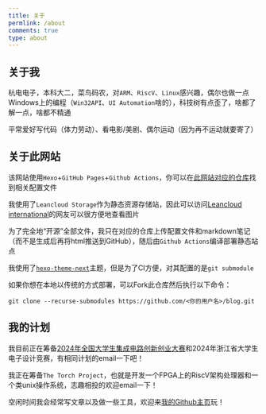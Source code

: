 ```yaml
---
title: 关于
permlink: /about
comments: true
type: about
---
```


## 关于我

杭电电子，本科大二，菜鸟码农，对`ARM`、`RiscV`、`Linux`感兴趣，偶尔也做一点Windows上的编程（`Win32API`、`UI Automation`啥的），科技树有点歪了，啥都了解一点，啥都不精通

平常爱好写代码（体力劳动）、看电影/美剧、偶尔运动（因为再不运动就要寄了）

## 关于此网站

该网站使用`Hexo`+`GitHub Pages`+`Github Actions`，你可以在[此网站对应的仓库](https://github.com/MadSchinkel/blog)找到相关配置文件

我使用了`Leancloud Storage`作为静态资源存储站，因此可以访问[Leancloud international](https://leancloud.app/)的网友可以很方便地查看图片

为了完全地“开源”全部文件，我只在对应的仓库上传配置文件和markdown笔记（而不是生成后再将html推送到GitHub），随后由`Github Actions`编译部署静态站点

我使用了[`hexo-theme-next`](https://github.com/next-theme/hexo-theme-next)主题，但是为了CI方便，对其配置的是`git submodule`

如果你想在本地以传统的方式部署，可以Fork此仓库然后执行以下命令：

```shell
git clone --recurse-submodules https://github.com/<你的用户名>/blog.git
```

## 我的计划

我目前正在筹备[2024年全国大学生集成电路创新创业大赛](http://univ.ciciec.com/nd.jsp?id=735&fromMid=1044)和2024年浙江省大学生电子设计竞赛，有相同计划的email一下吧！

我正在筹备`The Torch Project`，也就是开发一个FPGA上的RiscV架构处理器和一个类unix操作系统，志趣相投的欢迎email一下！

空闲时间我会经常写文章以及做一些工具，欢迎来[我的Github主页](https://github.com/MadSchinkel)玩！
